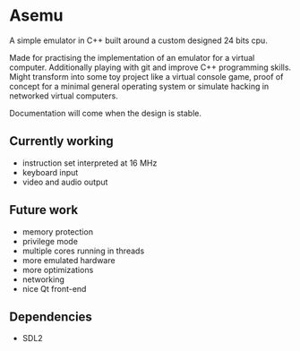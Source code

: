 
# Asemu

A simple emulator in C++ built around a custom designed 24 bits cpu.

Made for practising the implementation of an emulator for a virtual computer.
Additionally playing with git and improve C++ programming skills.
Might transform into some toy project like a virtual console game,
 proof of concept for a minimal general operating system or 
 simulate hacking in networked virtual computers.

Documentation will come when the design is stable.

## Currently working

* instruction set interpreted at 16 MHz
* keyboard input
* video and audio output

## Future work

* memory protection
* privilege mode
* multiple cores running in threads
* more emulated hardware
* more optimizations
* networking
* nice Qt front-end

## Dependencies

* SDL2
